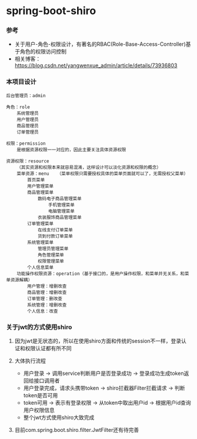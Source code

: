 # spring-boot-shiro

### 参考

- 关于用户-角色-权限设计，有著名的RBAC(Role-Base-Access-Controller)基于角色的权限访问控制
- 相关博客：https://blog.csdn.net/yangwenxue_admin/article/details/73936803

### 本项目设计

	后台管理员：admin
	
	角色：role
		系统管理员
		用户管理员
		商品管理员
		订单管理员
	
	权限：permission
		是根据资源权限一一对应的，因此主要关注具体资源权限
	
	资源权限：resource
		（其实资源和权限本来就容易混淆，这样设计可以淡化资源和权限的概念）	
		菜单资源：menu	（菜单权限只需要授权具体的菜单页面就可以了，无需授权父菜单）
			首页菜单
			用户管理菜单
			商品管理菜单
				数码电子商品管理菜单
					手机管理菜单
					电脑管理菜单
				衣装服饰商品管理菜单
			订单管理菜单
				在线支付订单菜单
				货到付款订单菜单
			系统管理菜单
				管理员管理菜单
				角色管理菜单
				权限管理菜单
			个人信息菜单
		功能操作权限资源：operation（基于接口的，是用户操作权限，和菜单并无关系，和菜单资源解耦）
			用户管理：增删改查
			商品管理：增删改查
			订单管理：删改查
			系统管理：增删改查
			个人信息：改查

### 关于jwt的方式使用shiro
1. 因为jwt是无状态的，所以在使用shiro方面和传统的session不一样，登录认证和权限认证都有所不同

2. 大体执行流程
	* 用户登录 -> 调用service判断用户是否登录成功  -> 登录成功生成token返回给接口调用者
	* 用户登录完成，请求头携带token -> shiro拦截器Filter拦截请求 -> 判断token是否可用
	* token可用 -> 表示有登录权限 -> 从token中取出用户id -> 根据用户id查询用户权限信息
	* 整个jwt方式使用shiro大致完成
	
3. 目前com.spring.boot.shiro.filter.JwtFilter还有待完善

